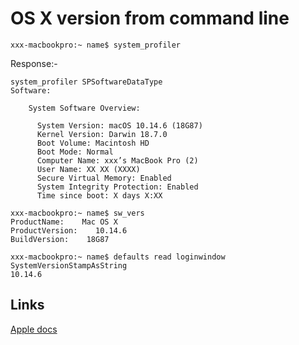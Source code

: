 # OS X version from command line

```text
xxx-macbookpro:~ name$ system_profiler
```

Response:-

```text
system_profiler SPSoftwareDataType
Software:

    System Software Overview:

      System Version: macOS 10.14.6 (18G87)
      Kernel Version: Darwin 18.7.0
      Boot Volume: Macintosh HD
      Boot Mode: Normal
      Computer Name: xxx’s MacBook Pro (2)
      User Name: XX XX (XXXX)
      Secure Virtual Memory: Enabled
      System Integrity Protection: Enabled
      Time since boot: X days X:XX
```

```text
xxx-macbookpro:~ name$ sw_vers
ProductName:    Mac OS X
ProductVersion:    10.14.6
BuildVersion:    18G87
```

```text
xxx-macbookpro:~ name$ defaults read loginwindow SystemVersionStampAsString
10.14.6
```

## Links

[Apple docs](https://support.apple.com/en-us/HT203001)

